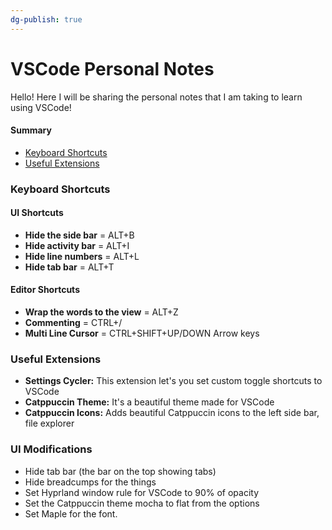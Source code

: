 ```yaml
---
dg-publish: true
---
```

# VSCode Personal Notes

Hello! Here I will be sharing the personal notes that I am taking to learn using VSCode!
#### Summary

- [Keyboard Shortcuts](https://github.com/astonish-g/Personal-Notes/blob/main/vscode.md#shortcuts)
- [Useful Extensions](https://github.com/astonish-g/Personal-Notes/blob/main/vscode.md#useful-extensions) 
### Keyboard Shortcuts
#### UI Shortcuts

- **Hide the side bar** = ALT+B
- **Hide activity bar** = ALT+I
- **Hide line numbers** = ALT+L
- **Hide tab bar** = ALT+T
#### Editor Shortcuts

- **Wrap the words to the view** = ALT+Z
- **Commenting** = CTRL+/
- **Multi Line Cursor** = CTRL+SHIFT+UP/DOWN Arrow keys
### Useful Extensions

- **Settings Cycler:** This extension let's you set custom toggle shortcuts to VSCode
- **Catppuccin Theme:** It's a beautiful theme made for VSCode
- **Catppuccin Icons:** Adds beautiful Catppuccin icons to the left side bar, file explorer
### UI Modifications

- Hide tab bar (the bar on the top showing tabs)
- Hide breadcumps for the things
- Set Hyprland window rule for VSCode to 90% of opacity
- Set the Catppuccin theme mocha to flat from the options
- Set Maple for the font.